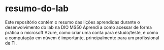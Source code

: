 # resumo-do-lab
Este repositório contém o resumo das lições aprendidas durante o desenvolvimento do lab na DIO MS50
Aprendi a como acessar de forma prática o microsoft Azure, como criar uma conta para estudo/teste, e como a computação em núvem é importante, principalmente para um profissional de TI.
